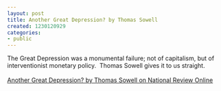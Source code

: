 ```yaml
---
layout: post
title: Another Great Depression? by Thomas Sowell
created: 1230120929
categories:
- public
---
```

The Great Depression was a monumental failure; not of capitalism, but of interventionist monetary policy.&nbsp; Thomas Sowell gives it to us straight.<br /><br /><a href="http://article.nationalreview.com/print/?q=MTk2NTljNGZiNWVmZmM2ZjE4NzFkZWM5N2YwNjQ0MGM=">Another Great Depression? by Thomas Sowell on National Review Online</a><br /><blockquote></blockquote>
